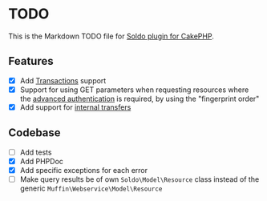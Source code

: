 # TODO

This is the Markdown TODO file for [Soldo plugin for CakePHP](https://github.com/poweringsrl/cakephp-soldo).

## Features

- [x] Add [Transactions](https://developer.soldo.com/reference/transaction-search) support
- [x] Support for using GET parameters when requesting resources where the [advanced authentication](https://developer.soldo.com/docs/advanced-authentication) is required, by using the "fingerprint order"
- [x] Add support for [internal transfers](https://developer.soldo.com/reference/wallet-internal-transfer)

## Codebase

- [ ] Add tests
- [x] Add PHPDoc
- [x] Add specific exceptions for each error
- [ ] Make query results be of own `Soldo\Model\Resource` class instead of the generic `Muffin\Webservice\Model\Resource`

